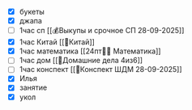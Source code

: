 - [x] букеты
- [x] джапа
- [ ] 1час сп [[💰Выкупы и срочное СП 28-09-2025]]
- [x] 1час Китай [[🏯Китай]]
- [x] 1час математика [[24пт🧑‍🏫 Математика]]
- [ ] 1час дом [[🏡Домашние дела 4из6]]
- [ ] 1час конспект [[🙏Конспект ШДМ 28-09-2025]]
- [x] Илья
- [x] занятие
- [x] укол